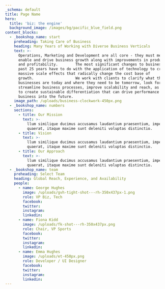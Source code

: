 ```yaml
---
_schema: default
title: Page Name
hero:
  title: 'biz: the engine'
  background_image: /images/bg/pacific_blue_field.png
content_blocks:
  - _bookshop_name: start
    preheading: Taking Care of Business
    heading: Many Years of Working with Diverse Business Verticals
    text: >-
      Operations, Marketing and Development are all core - they must mesh,
      enable and drive business growth along with improvements in productivity
      and profitability.        The most significant changes to business in the
      past 25 years have to do with the application of technology to create
      massive scale effects that radically change the cost base of
      growth.                   We work with clients to clarify what their
      businesses are today and where they need to be tomorrow, look for ways to
      streamline business processes, improve scalability and reach, as well as
      to create sustainable differentiation that can drive performance of the
      business into the future.
    image_path: /uploads/business-clockwork-450px.png
  - _bookshop_name: numbers
    sections:
      - title: Our Mission
        text: >-
          llum similique ducimus accusamus laudantium praesentium, impedit
          quaerat, itaque maxime sunt deleniti voluptas distinctio.
      - title: Vision
        text: >-
          llum similique ducimus accusamus laudantium praesentium, impedit
          quaerat, itaque maxime sunt deleniti voluptas distinctio.
      - title: Our Approach
        text: >-
          llum similique ducimus accusamus laudantium praesentium, impedit
          quaerat, itaque maxime sunt deleniti voluptas distinctio.
  - _bookshop_name: team
    preheading: Select Team
    heading: Global Reach, Experience, and Availability
    people:
      - name: George Hughes
        image: /uploads/gvh-tight-shot---rh-350x437px-1.png
        role: VP Biz, Tech
        facebook:
        twitter:
        instagram:
        linkedin:
      - name: Fiona Kidd
        image: /uploads/fk-shot---rh-350x437px.png
        role: Chair, VP Sports
        facebook:
        twitter:
        instagram:
        linkedin:
      - name: Emma Hughes
        image: /uploads/et-450px.png
        role: Developer / UI Designer
        facebook:
        twitter:
        instagram:
        linkedin:
---
```


